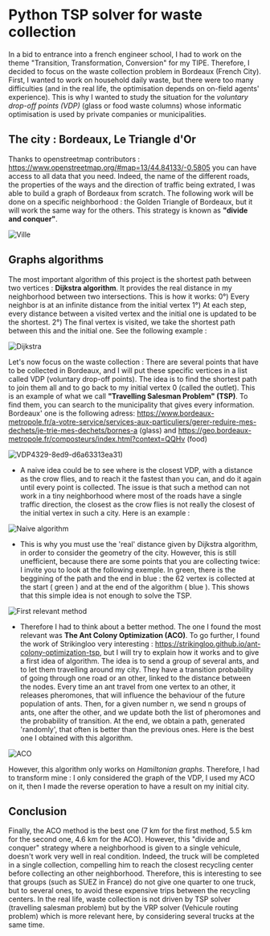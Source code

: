 # Python TSP solver for waste collection 
In a bid to entrance into a french engineer school, I had to work on the theme "Transition, Transformation, Conversion" for my TIPE. Therefore, I decided to focus on the waste collection problem in Bordeaux (French City).
First, I wanted to work on household daily waste, but there were too many difficulties (and in the real life, the optimisation depends on on-field agents' experience).
This is why I wanted to study the situation for the *voluntary drop-off points (VDP)* (glass or food waste columns) whose informatic optimisation is used by private companies or municipalities.
## The city : Bordeaux, Le Triangle d'Or
Thanks to openstreetmap contributors : 
https://www.openstreetmap.org/#map=13/44.84133/-0.5805
you can have access to all data that you need. Indeed, the name of the different roads, the properties of the ways and the direction of traffic being extrated, I was able to build a graph of Bordeaux from scratch. The following work will be done on a specific neighborhood : the Golden Triangle of Bordeaux, but it will work the same way for the others. This strategy is known as **"divide and conquer"**. 

![Ville](https://github.com/user-attachments/assets/580a785a-8576-4683-ae72-9578e8f0ab2b)
## Graphs algorithms
The most important algorithm of this project is the shortest path between two vertices : **Dijkstra algorithm**. It provides the real distance in my neighborhood between two intersections. This is how it works: 
0°) Every neighbor is at an infinite distance from the initial vertex
1°) At each step, every distance between a visited vertex and the initial one is updated to be the shortest.
2°) The final vertex is visited, we take the shortest path between this and the initial one. 
See the following example :  

![Dijkstra](https://github.com/user-attachments/assets/12e1c11a-aeaf-4de0-ab2b-cbdbcb25b198)

Let's now focus on the waste collection : 
There are several points that have to be collected in Bordeaux, and I will put these specific vertices in a list called VDP (voluntary drop-off points). The idea is to find the shortest path to join them all and to go back to my initial vertex 0 (called the outlet). This is an example of what we call **"Travelling Salesman Problem" (TSP)**.
To find them, you can search to the municipality that gives every information. Bordeaux' one is the following adress: 
https://www.bordeaux-metropole.fr/a-votre-service/services-aux-particuliers/gerer-reduire-mes-dechets/je-trie-mes-dechets/bornes-a (glass) and https://geo.bordeaux-metropole.fr/composteurs/index.html?context=QQHv (food)

![VDP](https://github.com/user-attachments/assets/dbc08f17-d8be-4683-94b0-216eae970251)4329-8ed9-d6a63313ea31)


- A naive idea could be to see where is the closest VDP, with a distance as the crow flies, and to reach it the fastest than you can, and do it again until every point is collected. The issue is that such a method can not work in a tiny neighborhood where most of the roads have a single traffic direction, the closest as the crow flies is not really the closest of the initial vertex in such a city. 
Here is an example : 

![Naive algorithm](https://github.com/user-attachments/assets/de2fb36a-5a39-4329-8ed9-d6a63313ea31)

* This is why you must use the 'real' distance given by Dijkstra algorithm, in order to consider the geometry of the city. However, this is still unefficient, because there are some points that you are collecting twice: I invite you to look at the following exemple. In green, there is the beggining of the path and the end in blue : the 62 vertex is collected at the start ( green ) and at the end of the algorithm ( blue ). This shows that this simple idea is not enough to solve the TSP. 

![First relevant method](https://github.com/user-attachments/assets/8fccaefb-bc0a-4074-bc47-e11b8a5abcb3)

+ Therefore I had to think about a better method. The one I found the most relevant was **The Ant Colony Optimization (ACO)**. To go further, I found the work of Strikingloo very interesting : https://strikingloo.github.io/ant-colony-optimization-tsp, but I will try to explain how it works and to give a first idea of algorithm. The idea is to send a group of several ants, and to let them travelling around my city. They have a transition probability of going through one road or an other, linked to the distance between the nodes. Every time an ant travel from one vertex to an other, it releases pheromones, that will influence the behaviour of the future population of ants. Then, for a given number n, we send n groups of ants, one after the other, and we update both the list of pheromones and the probability of transition. At the end, we obtain a path, generated 'randomly', that often is better than the previous ones. Here is the best one I obtained with this algorithm. 

![ACO](https://github.com/user-attachments/assets/4f5aa308-b8b8-4686-a541-b826b8d11eb5)

However, this algorithm only works on *Hamiltonian graphs*. Therefore, I had to transform mine : I only considered the graph of the VDP, I used my ACO on it, then I made the reverse operation to have a result on my initial city. 

## Conclusion 
Finally, the ACO method is the best one (7 km for the first method, 5.5 km for the second one, 4.6 km for the ACO). However, this "divide and conquer" strategy where a neighborhood is given to a single vehicule, doesn't work very well in real condition. Indeed, the truck will be completed in a single collection, compelling him to reach the closest recycling center before collecting an other neighborhood. Therefore, this is interesting to see that groups (such as SUEZ in France) do not give one quarter to one truck, but to several ones, to avoid these expensive trips between the recycling centers. In the real life, waste collection is not driven by TSP solver (travelling salesman problem) but by the VRP solver (Vehicule routing problem) which is more relevant here, by considering several trucks at the same time. 
